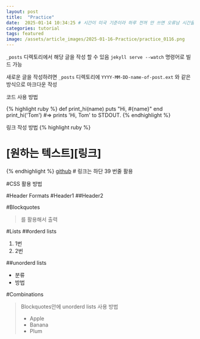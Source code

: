 ```yaml
---
layout: post
title:  "Practice"
date:  2025-01-14 10:34:25 # 시간이 미국 기준이라 하루 전꺼 안 쓰면 오류남 시간을 한국꺼로 맞추는 방법 찾아야함
categories: tutorial
tags: featured
image: /assets/article_images/2025-01-16-Practice/practice_0116.png
---
```

`_posts` 디렉토리에서 해당 글을 작성 할 수 있음
`jekyll serve --watch` 명령어로 빌드 가능

새로운 글을 작성하려면 `_posts` 디렉토리에 `YYYY-MM-DD-name-of-post.ext` 와 같은 방식으로 마크다운 작성

코드 사용 방법

{% highlight ruby %}
def print_hi(name)
  puts "Hi, #{name}"
end
print_hi('Tom')
#=> prints 'Hi, Tom' to STDOUT.
{% endhighlight %}

링크 작성 방법
{% highlight ruby %}
# [원하는 텍스트][링크]
{% endhighlight %}
[github][github] # 링크는 하단 39 번줄 활용

#CSS 활용 방법

#Header Formats
#Header1
##Header2

#Blockquotes
>를 활용해서 출력

#Lists
##orderd lists
1. 1번
2. 2번

##unorderd lists
- 분류
- 방법

#Combinations
>Blockquotes안에 unorderd lists 사용 방법
>
> - Apple
> - Banana
> - Plum

[github]:      https://github.com/electronicguy97
